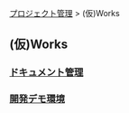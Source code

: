 [プロジェクト管理](/) > (仮)Works

## (仮)Works
### [ドキュメント管理](./documents/index.html)

### [開発デモ環境](http://54.248.65.156/)